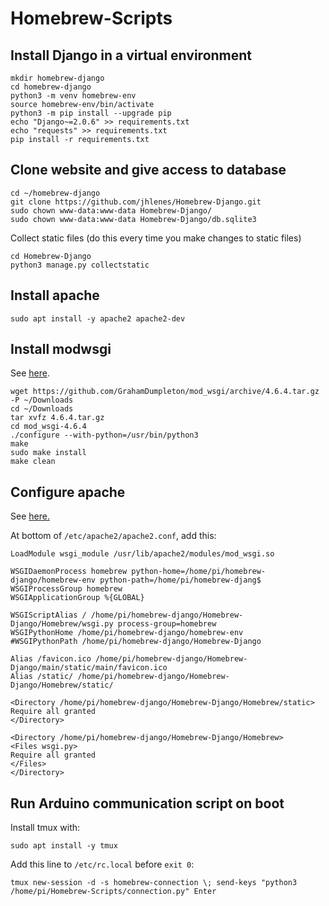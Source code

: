 # Homebrew-Scripts

## Install Django in a virtual environment
```
mkdir homebrew-django
cd homebrew-django
python3 -m venv homebrew-env
source homebrew-env/bin/activate
python3 -m pip install --upgrade pip
echo "Django~=2.0.6" >> requirements.txt
echo "requests" >> requirements.txt
pip install -r requirements.txt
```

## Clone website and give access to database
```
cd ~/homebrew-django
git clone https://github.com/jhlenes/Homebrew-Django.git
sudo chown www-data:www-data Homebrew-Django/
sudo chown www-data:www-data Homebrew-Django/db.sqlite3
```
Collect static files (do this every time you make changes to static files)
```
cd Homebrew-Django
python3 manage.py collectstatic
```

## Install apache
```
sudo apt install -y apache2 apache2-dev
```

## Install modwsgi
See [here](https://modwsgi.readthedocs.io/en/develop/user-guides/quick-installation-guide.html).
```
wget https://github.com/GrahamDumpleton/mod_wsgi/archive/4.6.4.tar.gz -P ~/Downloads
cd ~/Downloads
tar xvfz 4.6.4.tar.gz
cd mod_wsgi-4.6.4
./configure --with-python=/usr/bin/python3
make
sudo make install
make clean
```

## Configure apache
See [here.](https://docs.djangoproject.com/pl/2.1/howto/deployment/wsgi/modwsgi/)

At bottom of ```/etc/apache2/apache2.conf```, add this:
```
LoadModule wsgi_module /usr/lib/apache2/modules/mod_wsgi.so

WSGIDaemonProcess homebrew python-home=/home/pi/homebrew-django/homebrew-env python-path=/home/pi/homebrew-djang$
WSGIProcessGroup homebrew
WSGIApplicationGroup %{GLOBAL}

WSGIScriptAlias / /home/pi/homebrew-django/Homebrew-Django/Homebrew/wsgi.py process-group=homebrew
WSGIPythonHome /home/pi/homebrew-django/homebrew-env
#WSGIPythonPath /home/pi/homebrew-django/Homebrew-Django

Alias /favicon.ico /home/pi/homebrew-django/Homebrew-Django/main/static/main/favicon.ico
Alias /static/ /home/pi/homebrew-django/Homebrew-Django/Homebrew/static/

<Directory /home/pi/homebrew-django/Homebrew-Django/Homebrew/static>
Require all granted
</Directory>

<Directory /home/pi/homebrew-django/Homebrew-Django/Homebrew>
<Files wsgi.py>
Require all granted
</Files>
</Directory>
```

## Run Arduino communication script on boot

Install tmux with:
```
sudo apt install -y tmux
```

Add this line to ```/etc/rc.local``` before ```exit 0```:
```
tmux new-session -d -s homebrew-connection \; send-keys "python3 /home/pi/Homebrew-Scripts/connection.py" Enter
```
